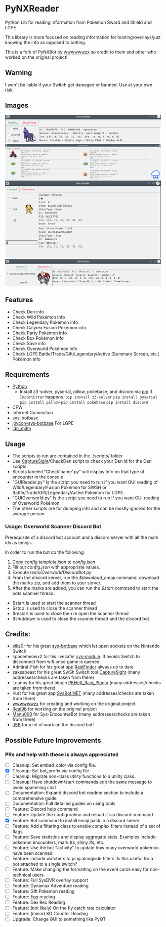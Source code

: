 # PyNXReader
 Python Lib for reading information from Pokemon Sword and Shield and LGPE

 This library is more focused on reading information for hunting/overlays/just knowing the info as opposed to botting.

 This is a fork of PyNXBot by [wwwwwwzx](https://github.com/wwwwwwzx) so credit to them and other who worked on the original project!

## Warning
 I won't be liable if your Switch get damaged or banned. Use at your own risk.

## Images
 ![PyNXReader](./PyNXReader_Screenshot.png)
 ![OverworldReader](./OverworldReader_Screenshot.png)
 ![DenReader](./DenReader_Screenshot.png)
 ![LGPEReader](./LGPEReader_Screenshot.png)

## Features
 * Check Den info
 * Check Wild Pokémon info
 * Check Legendary Pokémon info
 * Check Calyrex Fusion Pokémon info
 * Check Party Pokémon info
 * Check Box Pokémon info
 * Check Save info
 * Check Overworld Pokémon info
 * Check LGPE Battle/Trade/Gift/Legendary/Active (Summary Screen, etc.) Pokémon info

## Requirements
* [Python](https://www.python.org/downloads/)
	* Install z3-solver, pyserial, pillow, pokebase, and discord via [pip](https://pip.pypa.io/en/stable/) if `ImportError` happens.
	   `pip install z3-solver` 
	   `pip install pyserial`
	   `pip install pillow`
	   `pip install pokebase`
	   `pip install discord`
* CFW
* Internet Connection
* [sys-botbase](https://github.com/olliz0r/sys-botbase)
* [joycon-sys-botbase](https://github.com/Manu098vm/sys-botbase) For LGPE
* [ldn_mitm](https://github.com/spacemeowx2/ldn_mitm)

## Usage
* The scripts to run are contained in the ./scripts/ folder
* Use [CaptureSight](https://github.com/zaksabeast/CaptureSight/)/CheckDen script to check your Den id for the Den scripts
* Scripts labeled "Check'name'.py" will display info on that type of encounter in the console
* "GUIReader.py" Is the script you need to run if you want GUI reading of Wild/Legendary/Fusion Pokémon for SWSH or Battle/Trade/Gift/Legendary/Active Pokémon for LGPE.
* "GUIOverworld.py" Is the script you need to run if you want GUI reading of Overworld Pokémon
* The other scripts are for dumping info and can be mostly ignored for the average person

### Usage: Overworld Scanner Discord Bot
Prerequisite of a discord bot account and a discord server with all the mark ids as emojis.

In order to run the bot do the following:
1. Copy *config.template.json* to *config.json*
2. Fill out *config.json* with appropriate values.
3. Execute *tests/OverworldDiscordBot.py*
4. From the discord server, run the *$download_emoji* command, download the marks zip, and add them to your server.
5. After the marks are added, you can run the *$start* command to start the bots scanner thread.
* $start is used to start the scanner thread
* $stop is used to close the scanner thread
* $restart is used to close then re open the scanner thread
* $shutdown is used to close the scanner thread and the discord bot

## Credits:
* olliz0r for his great [sys-botbase](https://github.com/olliz0r/sys-botbase) which let open sockets on the Nintendo Switch
* spacemeowx2 for his livesafer [sys-module](https://github.com/spacemeowx2/ldn_mitm). It avoids Switch to disconnect from wifi once game is opened
* Admiral-Fish for his great app [RaidFinder](https://github.com/Admiral-Fish/RaidFinder) always up to date
* zaksabeast for his great SwSh Switch tool [CaptureSight](https://github.com/zaksabeast/CaptureSight/) (many addresses/checks are taken from there)
* Leanny for his great plugin [PKHeX_Raid_Plugin](https://github.com/Leanny/PKHeX_Raid_Plugin/tree/master/PKHeX_Raid_Plugin) (many addresses/checks are taken from there)
* Kurt for his great app [SysBot.NET](https://github.com/kwsch/SysBot.NET) (many addresses/checks are taken from there)
* [wwwwwwzx](https://github.com/wwwwwwzx) for creating and working on the original project
* [Real96](https://github.com/Real96) for working on the original project
* [Manu098](https://github.com/Manu098vm/) for Sys-EncounterBot (many addresses/checks are taken from there)
* [JSB](https://github.com/jsb-pokemon) for a lot of work on the discord bot!

## Possible Future Improvements
### PRs and help with these is always appreciated
- [ ] Cleanup: Set embed_color via config file.
- [x] Cleanup: Set bot_prefix via config file.
- [ ] Cleanup: Migrate non-class utility functions to a utility class.
- [ ] Cleanup: Have shutdown/start commands edit the same message to avoid spamming chat
- [ ] Documentation: Expand discord bot readme section to include a comprehensive guide
- [ ] Documentation: Full detailed guides on using tools
- [ ] Feature: Discord help command
- [ ] Feature: Update the configuration and reload it via discord command
- [x] Feature: Bot command to install emoji pack in a discord server
- [ ] Feature: Add a filtering class to enable complex filters instead of a set of flags
- [ ] Feature: Save statistics and display aggregate stats. Examples include: pokemon encounters, mark #s, shiny #s, etc.
- [ ] Feature: Use the bot "activity" to update how many overworld pokemon have been scanned
- [ ] Feature: include watchers to ping alongside filters. Is this useful for a bot attached to a single switch?
- [ ] Feature: Make changing the formatting on the event cards easy for non-technical users.
- [ ] Feature: Full SysDVR overlay support
- [ ] Feature: Dynamax Adventure reading
- [ ] Feature: Gift Pokemon reading
- [ ] Feature: Egg reading
- [ ] Feature: Dex Rec Reading
- [ ] Feature: (not likely) On the fly catch rate calculator
- [ ] Feature: (minor) KO Counter Reading
- [ ] Upgrade: Change GUI to something like PyQT